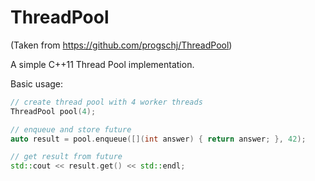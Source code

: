 ThreadPool
==========

(Taken from https://github.com/progschj/ThreadPool)

A simple C++11 Thread Pool implementation.

Basic usage:
```c++
// create thread pool with 4 worker threads
ThreadPool pool(4);

// enqueue and store future
auto result = pool.enqueue([](int answer) { return answer; }, 42);

// get result from future
std::cout << result.get() << std::endl;

```
